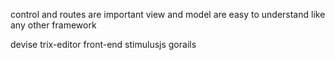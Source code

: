 control and routes are important 
view and model are easy to understand like any other framework

devise trix-editor  front-end stimulusjs 
gorails

